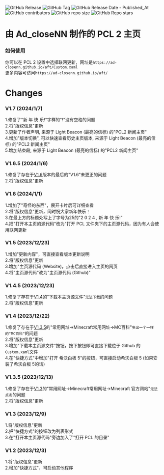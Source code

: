 ![GitHub Release](https://img.shields.io/github/v/release/Ad-closeNN/PCL2-home-page)
![GitHub Tag](https://img.shields.io/github/v/tag/ad-closenn/PCL2-home-page)
![GitHub Release Date - Published_At](https://img.shields.io/github/release-date/ad-closenn/PCL2-home-page)
![GitHub contributors](https://img.shields.io/github/contributors/ad-closenn/PCL2-home-page)
![GitHub repo size](https://img.shields.io/github/repo-size/ad-closenn/PCL2-home-page)
![GitHub Repo stars](https://img.shields.io/github/stars/ad-closenn/PCL2-home-page)
# 由 Ad_closeNN 制作的 PCL 2 主页
### 如何使用
你可以在 PCL 2 设置中选择联网更新，网址是`https://ad-closenn.github.io/aft/Custom.xaml`\
更多内容可访问`https://ad-closenn.github.io/aft/`
# Changes
### V1.7 (2024/1/7)
1.修复了"新 年 快 乐!"字样的"!"没有空格的问题\
2.将"版权信息"更新\
3.更新了作者声明, 来源于 Light Beacon (最亮的信标) 的"PCL2 新闻主页"\
4.增加"版本切换", 可以快速查看历史主页版本, 来源于 Light Beacon (最亮的信标) 的"PCL2 新闻主页"\
5.增加结束段, 来源于 Light Beacon (最亮的信标) 的"PCL2 新闻主页"
### V1.6.5 (2024/1/6)
1.修复了存在于[V1.6](https://githubfast.com/Ad-closeNN/PCL2-home-page/releases/tag/1.6 "V1.6")版本的最后的"V1.6"未更正的问题\
2.将"版权信息"更新
### V1.6 (2024/1/1)
1.增加了"奇怪的东西"，展开卡片后可详细查看\
2.将"版权信息"更新，同时祝大家新年快乐！\
3.在最上方的标题处写上了字号为25的"2 0 2 4 ,  新 年 快 乐!"\
4.把"打开本主页的源代码"改为"打开 PCL 文件夹下的主页源代码，因为有人会使用联网更新
### V1.5 (2023/12/23)
1.增加"更新内容"，可直接查看版本更新说明\
2.将"版权信息"更新\
3.增加"主页源代码 (Website)，点击后直接进入主页的网页\
4.将"主页源代码"改为"主页源代码 (Github)"
### V1.4.5 (2023/12/23)
1.修复了存在于[V1.4](https://githubfast.com/Ad-closeNN/PCL2-home-page/releases/tag/1.4 "V1.4")的"下载本主页源文件"`无法下载`的问题\
2.将"版权信息"更新
### V1.4 (2023/12/22)
1.修复了存在于[V1.3.5](https://githubfast.com/Ad-closeNN/PCL2-home-page/releases/tag/1.3.5 "V1.3.5")的"常用网址→Minecraft常用网址→MC百科"`多出一个一样的"MC百科"`的问题\
2.将"版权信息"更新\
3.增加"下载本主页源文件"按钮，按下按钮即可直接下载位于 Github 的`Custom.xaml`文件\
4.在"快捷方式"中增加"打开 希沃白板 5"的按钮，可直接启动希沃白板 5 (如果安装了希沃白板 5的话)
### V1.3.5 (2023/12/13)
1.修复了存在于[V1.3](https://githubfast.com/Ad-closeNN/PCL2-home-page/releases/tag/1.3 "V1.3")的"常用网址→Minecraft常用网址→Minecraft 官方网站"`无法点击`的问题\
2.将"版权信息"更新
### V1.3 (2023/12/9)
1.将"版权信息"更新\
2.把"快捷方式"的按钮改为列表形式\
3.在"打开本主页源代码"旁边加入了"打开 PCL 的目录"
### V1.2 (2023/12/3)
1.将"版权信息"更新\
2.增加"快捷方式"，可启动其他程序
